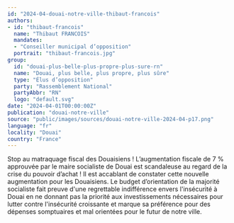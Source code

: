```yaml
---
id: "2024-04-douai-notre-ville-thibaut-francois"
authors:
- id: "thibaut-francois"
  name: "Thibaut FRANCOIS"
  mandates: 
  - "Conseiller municipal d’opposition"
  portrait: "thibaut-francois.jpg"
group:
  id: "douai-plus-belle-plus-propre-plus-sure-rn"
  name: "Douai, plus belle, plus propre, plus sûre"
  type: "Élus d’opposition"
  party: "Rassemblement National"
  partyAbbr: "RN"
  logo: "default.svg"
date: "2024-04-01T00:00:00Z"
publication: "douai-notre-ville"
source: "public/images/sources/douai-notre-ville-2024-04-p17.png"
language: "fr"
locality: "Douai"
country: "France"
---
```


Stop au matraquage fiscal des Douaisiens ! L’augmentation fiscale de 7 % approuvée par le maire socialiste de Douai est scandaleuse au regard de la crise du pouvoir d’achat ! Il est accablant de constater cette nouvelle augmentation pour les Douaisiens. Le budget d’orientation de la majorité socialiste fait preuve d'une regrettable indifférence envers l'insécurité à Douai en ne donnant pas la priorité aux investissements nécessaires pour lutter contre l'insécurité croissante et marque sa préférence pour des dépenses somptuaires et mal orientées pour le futur de notre ville.
